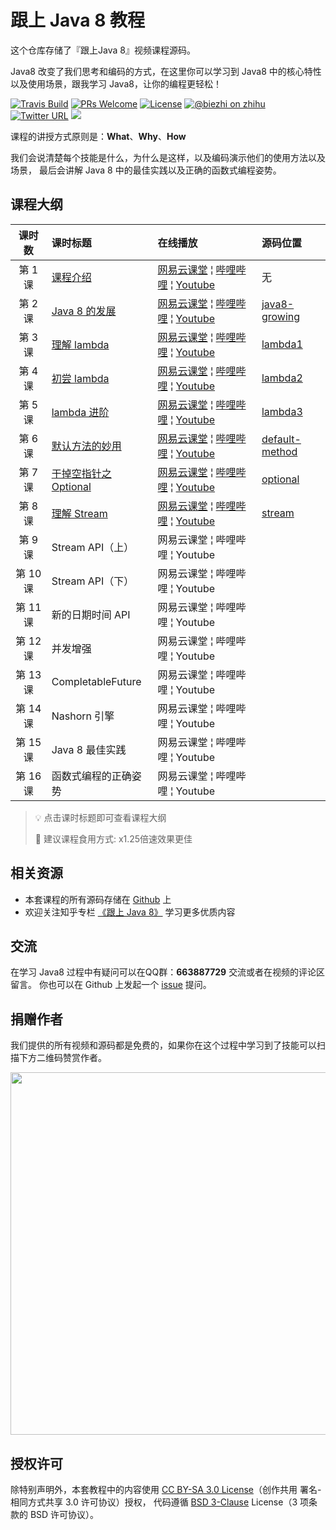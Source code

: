 # 跟上 Java 8 教程

这个仓库存储了『跟上Java 8』视频课程源码。

Java8 改变了我们思考和编码的方式，在这里你可以学习到 Java8 中的核心特性以及使用场景，跟我学习 Java8，让你的编程更轻松！

[![Travis Build](https://travis-ci.org/biezhi/learn-java8.svg?branch=master)](https://travis-ci.org/biezhi/learn-java8) 
[![PRs Welcome](https://img.shields.io/badge/PRs-welcome-brightgreen.svg)](http://makeapullrequest.com) 
[![License](https://img.shields.io/badge/license-BSD--3-blue.svg)](https://github.com/biezhi/learn-java8/blob/master/LICENSE)
[![@biezhi on zhihu](https://img.shields.io/badge/zhihu-%40biezhi-red.svg)](https://www.zhihu.com/people/biezhi)
[![Twitter URL](https://img.shields.io/twitter/url/https/twitter.com/biezhii.svg?style=social&label=Follow%20Twitter)](https://twitter.com/biezhii)
[![](https://img.shields.io/github/followers/biezhi.svg?style=social&label=Follow%20Github)](https://github.com/biezhi)

课程的讲授方式原则是：**What**、**Why**、**How**

我们会说清楚每个技能是什么，为什么是这样，以及编码演示他们的使用方法以及场景，
最后会讲解 Java 8 中的最佳实践以及正确的函数式编程姿势。

## 课程大纲

| 课时数 | 课时标题 | 在线播放 | 源码位置 | 
|:-----:|:--------|:-------|:-------|
|第 1 课 | [课程介绍](https://github.com/biezhi/learn-java8) | [网易云课堂](http://study.163.com/course/courseLearn.htm?courseId=1005047049&utm_campaign=commission&utm_source=cp-400000000397038&utm_medium=share#/learn/video?lessonId=1051513399&courseId=1005047049) &brvbar; [哔哩哔哩](https://www.bilibili.com/video/av19287893/index_1.html#page=1) &brvbar; [Youtube](https://youtu.be/A733pQxiEDk) | 无 |
|第 2 课 | [Java 8 的发展](https://github.com/biezhi/learn-java8/blob/master/java8-growing/README.md) | [网易云课堂](http://study.163.com/course/courseLearn.htm?courseId=1005047049&utm_campaign=commission&utm_source=cp-400000000397038&utm_medium=share#/learn/video?lessonId=1051508577&courseId=1005047049) &brvbar; [哔哩哔哩](https://www.bilibili.com/video/av19287893/index_2.html#page=2) &brvbar; [Youtube](https://youtu.be/fHhgm1AZzhs) | [java8-growing](https://github.com/biezhi/learn-java8/tree/master/java8-growing/src/main/java/io/github/biezhi/java8/growing) |
|第 3 课 | [理解 lambda](https://github.com/biezhi/learn-java8/blob/master/java8-lambda/README.md) | [网易云课堂](http://study.163.com/course/courseLearn.htm?courseId=1005047049&utm_campaign=commission&utm_source=cp-400000000397038&utm_medium=share#/learn/video?lessonId=1051516241&courseId=1005047049) &brvbar; [哔哩哔哩](https://www.bilibili.com/video/av19287893/index_3.html#page=3) &brvbar; [Youtube](https://youtu.be/VkdMeFEGDH8) | [lambda1](https://github.com/biezhi/learn-java8/tree/master/java8-lambda/src/main/java/io/github/biezhi/java8/lambda/lesson1) |
|第 4 课 | [初尝 lambda](https://github.com/biezhi/learn-java8/blob/master/java8-lambda/README.md) | [网易云课堂](http://study.163.com/course/courseLearn.htm?courseId=1005047049&utm_campaign=commission&utm_source=cp-400000000397038&utm_medium=share#/learn/video?lessonId=1051511463&courseId=1005047049) &brvbar; [哔哩哔哩](https://www.bilibili.com/video/av19287893/index_4.html#page=4) &brvbar; [Youtube](https://youtu.be/X7Zv5vygjTc) | [lambda2](https://github.com/biezhi/learn-java8/tree/master/java8-lambda/src/main/java/io/github/biezhi/java8/lambda/lesson2) |
|第 5 课 | [lambda 进阶](https://github.com/biezhi/learn-java8/blob/master/java8-lambda/README.md) | [网易云课堂](http://study.163.com/course/courseLearn.htm?courseId=1005047049&utm_campaign=commission&utm_source=cp-400000000397038&utm_medium=share#/learn/video?lessonId=1051518174&courseId=1005047049) &brvbar; [哔哩哔哩](https://www.bilibili.com/video/av19287893/index_5.html#page=5) &brvbar; [Youtube](https://youtu.be/3G83it4IASc) | [lambda3](https://github.com/biezhi/learn-java8/tree/master/java8-lambda/src/main/java/io/github/biezhi/java8/lambda/lesson3) |
|第 6 课 | [默认方法的妙用](https://github.com/biezhi/learn-java8/blob/master/java8-default-methods/README.md) | [网易云课堂](http://study.163.com/course/courseLearn.htm?courseId=1005047049&utm_campaign=commission&utm_source=cp-400000000397038&utm_medium=share#/learn/video?lessonId=1051518175&courseId=1005047049) &brvbar; [哔哩哔哩](https://www.bilibili.com/video/av19287893/index_6.html#page=6) &brvbar; [Youtube](https://youtu.be/sAuEnkWezDM) | [default-method](https://github.com/biezhi/learn-java8/tree/master/java8-default-methods/src/main/java/io/github/biezhi/java8/defaultmethods) |
|第 7 课 | [干掉空指针之 Optional](https://github.com/biezhi/learn-java8/blob/master/java8-optional/README.md) | [网易云课堂](http://study.163.com/course/courseLearn.htm?courseId=1005047049&utm_campaign=commission&utm_source=cp-400000000397038&utm_medium=share#/learn/video?lessonId=1051511464&courseId=1005047049) &brvbar; [哔哩哔哩](https://www.bilibili.com/video/av19287893/index_7.html#page=7) &brvbar; [Youtube](https://youtu.be/br4kqCXPB9A) | [optional](https://github.com/biezhi/learn-java8/tree/master/java8-default-methods/src/main/java/io/github/biezhi/java8/optional) |
|第 8 课 | [理解 Stream](https://github.com/biezhi/learn-java8/blob/master/java8-stream/README.md) | [网易云课堂](http://study.163.com/course/courseLearn.htm?courseId=1005047049&utm_campaign=commission&utm_source=cp-400000000397038&utm_medium=share#/learn/video?lessonId=1051555343&courseId=1005047049) &brvbar; [哔哩哔哩](https://www.bilibili.com/video/av19287893/index_8.html#page=8) &brvbar; [Youtube](https://youtu.be/NB9mGlNMl-w) | [stream](https://github.com/biezhi/learn-java8/tree/master/java8-stream/src/main/java/io/github/biezhi/java8/stream/lesson1) |
|第 9 课 | Stream API（上）| 网易云课堂 &brvbar; 哔哩哔哩 &brvbar; Youtube | |
|第 10 课 | Stream API（下）| 网易云课堂 &brvbar; 哔哩哔哩 &brvbar; Youtube | |
|第 11 课 | 新的日期时间 API | 网易云课堂 &brvbar; 哔哩哔哩 &brvbar; Youtube | |
|第 12 课 | 并发增强 | 网易云课堂 &brvbar; 哔哩哔哩 &brvbar; Youtube | |
|第 13 课 | CompletableFuture | 网易云课堂 &brvbar; 哔哩哔哩 &brvbar; Youtube | |
|第 14 课 | Nashorn 引擎 | 网易云课堂 &brvbar; 哔哩哔哩 &brvbar; Youtube | |
|第 15 课| Java 8 最佳实践 | 网易云课堂 &brvbar; 哔哩哔哩 &brvbar; Youtube | |
|第 16 课| 函数式编程的正确姿势 | 网易云课堂 &brvbar; 哔哩哔哩 &brvbar; Youtube | |

> 💡 点击课时标题即可查看课程大纲
> 
> 💊 建议课程食用方式: x1.25倍速效果更佳

## 相关资源

- 本套课程的所有源码存储在 [Github](https://github.com/biezhi/learn-java8) 上
- 欢迎关注知乎专栏 [《跟上 Java 8》](https://zhuanlan.zhihu.com/java8) 学习更多优质内容

## 交流

在学习 Java8 过程中有疑问可以在QQ群：**663887729** 交流或者在视频的评论区留言。
你也可以在 Github 上发起一个 [issue](https://github.com/biezhi/learn-java8/issues/new) 提问。

## 捐赠作者

我们提供的所有视频和源码都是免费的，如果你在这个过程中学习到了技能可以扫描下方二维码赞赏作者。

<img src="https://i.imgur.com/4mr92X1.png" width="580"/>

## 授权许可

除特别声明外，本套教程中的内容使用 [CC BY-SA 3.0 License](https://creativecommons.org/licenses/by-sa/3.0/deed.zh)（创作共用 署名-相同方式共享 3.0 许可协议）授权，
代码遵循 [BSD 3-Clause](https://opensource.org/licenses/BSD-3-Clause) License（3 项条款的 BSD 许可协议）。

